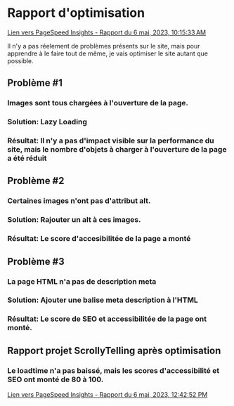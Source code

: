 # Rapport d'optimisation

[Lien vers PageSpeed Insights - Rapport du 6 mai, 2023, 10:15:33 AM](https://pagespeed.web.dev/analysis/https-externalsip-github-io-alariebrousseau_jacob_scrollytelling/kwv486yk7o?form_factor=desktop)

Il n'y a pas réelement de problèmes présents sur le site, mais pour apprendre à le faire tout de même, je vais optimiser le site autant que possible.

## Problème #1

### Images sont tous chargées à l'ouverture de la page.

### Solution: Lazy Loading

### Résultat: Il n'y a pas d'impact visible sur la performance du site, mais le nombre d'objets à charger à l'ouverture de la page a été réduit

## Problème #2

### Certaines images n'ont pas d'attribut alt.

### Solution: Rajouter un alt à ces images.

### Résultat: Le score d'accesibilitée de la page a monté

## Problème #3

### La page HTML n'a pas de description meta

### Solution: Ajouter une balise meta description à l'HTML

### Résultat: Le score de SEO et accessibilitée de la page ont monté.

## Rapport projet ScrollyTelling après optimisation

### Le loadtime n'a pas baissé, mais les scores d'accessibilité et SEO ont monté de 80 à 100.

[Lien vers PageSpeed Insights - Rapport du 6 mai, 2023, 12:42:52 PM](https://pagespeed.web.dev/analysis/https-externalsip-github-io-alariebrousseau_jacob_scrollytelling/k1gxo9h9ls?form_factor=desktop)
